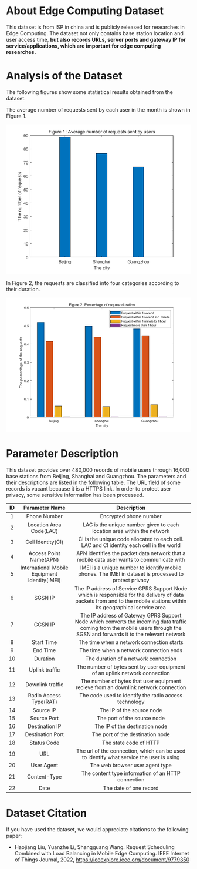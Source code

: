 # About Edge Computing Dataset

This dataset is from ISP in china and is publicly released for researches in Edge Computing. The dataset not only contains base station location and user access time,  **but also records URLs, server ports and gateway IP for service/applications, which are important for edge computing researches.** 



# Analysis of the Dataset

The following figures show some statistical results obtained from the dataset. 

The average number of requests sent by each user in the month is shown in Figure 1. 

![image-20220514163420339](image/image-20220514163420339.png)

In Figure 2, the requests are classified into four categories according to their duration.

![image-20220514163444925](image/image-20220514163444925.png)



# Parameter Description

This dataset provides over 480,000 records of mobile users through 16,000 base stations from Beijing, Shanghai and Guangzhou.  The parameters and their descriptions are listed in the following table. The URL field of some records is vacant because it is a HTTPS link. In order to protect user privacy, some sensitive information has been processed.

|  ID  |                Parameter Name                 |                         Description                          |
| :--: | :-------------------------------------------: | :----------------------------------------------------------: |
|  1   |                 Phone Number                  |                    Encrypted phone number                    |
|  2   |            Location Area Code(LAC)            | LAC is the unique number given to each location area within the network |
|  3   |               Cell Identity(CI)               | CI is the unique code allocated to each cell. LAC and CI identity each cell in the world |
|  4   |            Access Point Name(APN)             | APN identifies the packet data network that a mobile data user wants to communicate with |
|  5   | International Mobile Equipment Identity(IMEI) | IMEI is a unique number to identify mobile phones. The IMEI in dataset is processed to protect privacy |
|  6   |                    SGSN IP                    | The IP address of Service GPRS Support Node which is responsible for the delivery of data packets from and to the mobile stations within its geographical service area |
|  7   |                    GGSN IP                    | The IP address of Gateway GPRS Support Node which converts the incoming data traffic coming from the mobile users through the SGSN and forwards it to the relevant network |
|  8   |                  Start Time                   |          The time when a network connection starts           |
|  9   |                   End Time                    |           The time when a network connection ends            |
|  10  |                   Duration                    |             The duration of a network connection             |
|  11  |                Uplink traffic                 | The number of bytes sent by user equipment of an uplink network connection |
|  12  |               Downlink traffic                | The number of bytes that user equipment recieve from an downlink network connection |
|  13  |            Radio Access Type(RAT)             |    The code used to identify the radio access technology     |
|  14  |                   Source IP                   |                  The IP of the source node                   |
|  15  |                  Source Port                  |                 The port of the source node                  |
|  16  |                Destination IP                 |                The IP of the destination node                |
|  17  |               Destination Port                |               The port of the destination node               |
|  18  |                  Status Code                  |                    The state code of HTTP                    |
|  19  |                      URL                      | The url of the connection, which can be used to identify what service the user is using |
|  20  |                  User Agent                   |               The web browser user agent type                |
|  21  |                 Content-Type                  |      The content type information of an HTTP connection      |
|  22  |                     Date                      |                    The date of one record                    |

# Dataset Citation

If you have used the dataset, we would appreciate citations to the following paper:

- Haojiang Liu, Yuanzhe Li, Shangguang Wang. Request Scheduling Combined with Load Balancing in Mobile Edge Computing. IEEE Internet of Things Journal, 2022, https://ieeexplore.ieee.org/document/9779350
